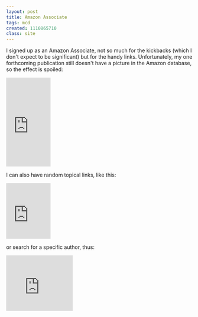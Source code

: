 ```yaml
---
layout: post
title: Amazon Associate
tags: mcd
created: 1110865710
class: site
---
```

I signed up as an Amazon Associate, not so much for the kickbacks (which I don't expect to be significant) but for the handy links.  Unfortunately, my one forthcoming publication still doesn't have a picture in the Amazon database, so the effect is spoiled:

<!--break-->

<iframe src="http://rcm.amazon.com/e/cm?t=mcdema-20&o=1&p=8&l=as1&asins=1416503455&fc1=000000&=1&lc1=004477&bc1=000000&lt1=_blank&IS2=1&f=ifr&bg1=ffffff&f=ifr"  width="120"   height="240"   scrolling="no"   marginwidth="0"  marginheight="0"  frameborder="0"></iframe>

I can also have random topical links, like this:

<iframe src="http://rcm.amazon.com/e/cm?t=mcdema-20&o=1&p=6&l=bn1&mode=books&browse=25&fc1=000000&=1&lc1=004477&lt1=_blank&f=ifr&bg1=FFFFFF&f=ifr"   marginwidth="0"   marginheight="0"   width="120"   height="150"        border="2" frameborder="0"   style="border:none;"      scrolling="no"></iframe>

or search for a specific author, thus:

<iframe src="http://rcm.amazon.com/e/cm?t=mcdema-20&o=1&p=9&l=st1&mode=books&search=G. K. Chesterton&fc1=000000&=1&lc1=004477&lt1=_blank&f=ifr&bg1=FFFFFF&f=ifr"      marginwidth="0"    marginheight="0"        width="180"     height="150"        border="2"      frameborder="0"        style="border:none;" scrolling="no"></iframe>

